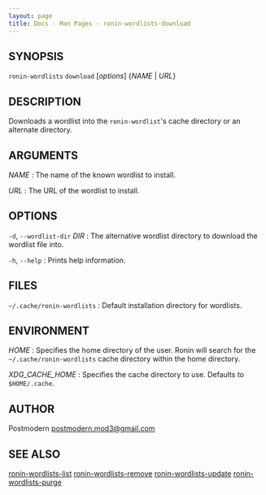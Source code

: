 ```yaml
---
layout: page
title: Docs - Man Pages - ronin-wordlists-download
---
```


## SYNOPSIS

`ronin-wordlists` `download` [*options*] {*NAME* \| *URL*}

## DESCRIPTION

Downloads a wordlist into the `ronin-wordlist`'s cache directory or an
alternate directory.

## ARGUMENTS

*NAME*
: The name of the known wordlist to install.

*URL*
: The URL of the wordlist to install.

## OPTIONS

`-d`, `--wordlist-dir` *DIR*
: The alternative wordlist directory to download the wordlist file into.

`-h`, `--help`
: Prints help information.

## FILES

`~/.cache/ronin-wordlists`
: Default installation directory for wordlists.

## ENVIRONMENT

*HOME*
: Specifies the home directory of the user. Ronin will search for the
  `~/.cache/ronin-wordlists` cache directory within the home directory.

*XDG_CACHE_HOME*
: Specifies the cache directory to use. Defaults to `$HOME/.cache`.

## AUTHOR

Postmodern <postmodern.mod3@gmail.com>

## SEE ALSO

[ronin-wordlists-list](ronin-wordlists-list.1.html) [ronin-wordlists-remove](ronin-wordlists-remove.1.html) [ronin-wordlists-update](ronin-wordlists-update.1.html) [ronin-wordlists-purge](ronin-wordlists-purge.1.html)

